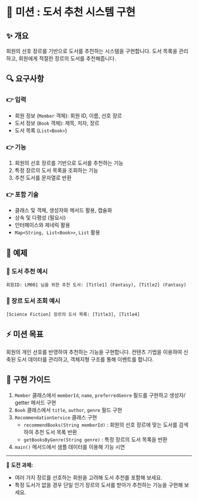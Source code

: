 # 📖 미션 : 도서 추천 시스템 구현

## ✨ 개요
회원의 선호 장르를 기반으로 도서를 추천하는 시스템을 구현합니다. 도서 목록을 관리하고, 회원에게 적절한 장르의 도서를 추천해줍니다.

## 🔍 요구사항
### **👉 입력**
- 회원 정보 (`Member` 객체): 회원 ID, 이름, 선호 장르
- 도서 정보 (`Book` 객체): 제목, 저자, 장르
- 도서 목록 (`List<Book>`)

### **👉 기능**
1. 회원의 선호 장르를 기반으로 도서를 추천하는 기능
2. 특정 장르의 도서 목록을 조회하는 기능
3. 추천 도서를 문자열로 반환

### **👉 포함 기술**
- 클래스 및 객체, 생성자와 메서드 활용, 캡슐화
- 상속 및 다평성 (필요시)
- 인터페이스와 제네릭 활용
- `Map<String, List<Book>>`, `List` 활용

## 📄 예제
### **📖 도서 추천 예시**
```plaintext
회원ID: LM001 님을 위한 추천 도서: [Title1] (Fantasy), [Title2] (Fantasy)
```

### **📖 장르 도서 조회 예시**
```plaintext
[Science Fiction] 장르의 도서 목록: [Title3], [Title4]
```

## ⚡ 미션 목표
회원의 개인 선호를 반영하여 추천하는 기능을 구현합니다. 컨텐츠 기법을 이용하여 신축된 도서 데이터를 관리하고, 객체지형 구조를 통해 이벤트를 합니다.

## 🔧 구현 가이드
1. `Member` 클래스에서 `memberId`, `name`, `preferredGenre` 필드를 구현하고 생성자/ getter 메서드 구현
2. `Book` 클래스에서 `title`, `author`, `genre` 필드 구현
3. `RecommendationService` 클래스 구현
    - `recommendBooks(String memberId)` : 회원의 선호 장르에 맞는 도서를 검색하여 추천 도서 목록 반환
    - `getBooksByGenre(String genre)` : 특정 장르의 도서 목록을 반환
4. `main()` 메서드에서 샘플 데이터를 이용해 기능 시연

---
🔧 **도전 과제:**
- 여러 가지 장르를 선호하는 회원을 고려해 도서 추천를 포함해 보세요.
- 특정 도서가 없을 경우 단일 인기 장르의 도서를 받아가 추천하는 기능을 구현해 보세요.